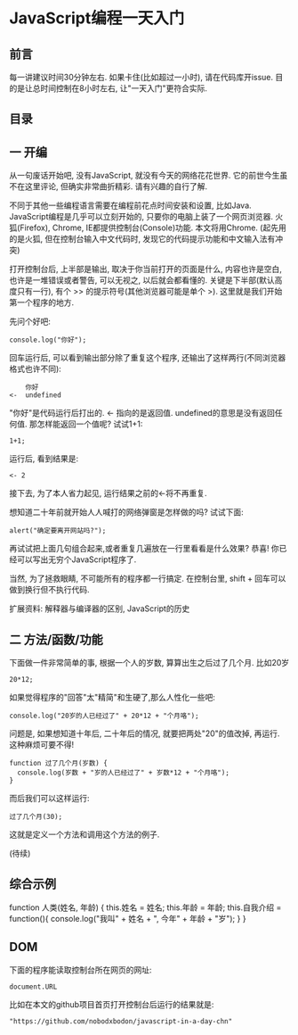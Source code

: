 # JavaScript编程一天入门

## 前言

每一讲建议时间30分钟左右. 如果卡住(比如超过一小时), 请在代码库开issue. 目的是让总时间控制在8小时左右, 让"一天入门"更符合实际.

## 目录

## 一 开编

从一句废话开始吧, 没有JavaScript, 就没有今天的网络花花世界. 它的前世今生虽不在这里评论, 但确实非常曲折精彩. 请有兴趣的自行了解.

不同于其他一些编程语言需要在编程前花点时间安装和设置, 比如Java. JavaScript编程是几乎可以立刻开始的, 只要你的电脑上装了一个网页浏览器. 火狐(Firefox), Chrome, IE都提供控制台(Console)功能. 本文将用Chrome. (起先用的是火狐, 但在控制台输入中文代码时, 发现它的代码提示功能和中文输入法有冲突)

打开控制台后, 上半部是输出, 取决于你当前打开的页面是什么, 内容也许是空白, 也许是一堆错误或者警告, 可以无视之, 以后就会都看懂的. 关键是下半部(默认高度只有一行), 有个 >> 的提示符号(其他浏览器可能是单个 >). 这里就是我们开始第一个程序的地方.

先问个好吧:
```
console.log("你好");
```
回车运行后, 可以看到输出部分除了重复这个程序, 还输出了这样两行(不同浏览器格式也许不同):
```
    你好
<-  undefined
```
"你好"是代码运行后打出的. <- 指向的是返回值. undefined的意思是没有返回任何值. 那怎样能返回一个值呢? 试试1+1:
```
1+1;
```
运行后, 看到结果是:
```
<- 2
```
接下去, 为了本人省力起见, 运行结果之前的<-将不再重复.

想知道二十年前就开始人人喊打的网络弹窗是怎样做的吗? 试试下面:
```
alert("确定要离开网站吗?");
```

再试试把上面几句组合起来,或者重复几遍放在一行里看看是什么效果? 恭喜! 你已经可以写出无穷个JavaScript程序了.

当然, 为了拯救眼睛, 不可能所有的程序都一行搞定. 在控制台里, shift + 回车可以做到换行但不执行代码. 

扩展资料: 解释器与编译器的区别, JavaScript的历史

## 二 方法/函数/功能

下面做一件非常简单的事, 根据一个人的岁数, 算算出生之后过了几个月. 比如20岁
```
20*12;
```
如果觉得程序的"回答"太"精简"和生硬了,那么人性化一些吧:
```
console.log("20岁的人已经过了" + 20*12 + "个月咯");
```
问题是, 如果想知道十年后, 二十年后的情况, 就要把两处"20"的值改掉, 再运行. 这种麻烦可要不得!
```
function 过了几个月(岁数) {
  console.log(岁数 + "岁的人已经过了" + 岁数*12 + "个月咯");
}
```
而后我们可以这样运行:
```
过了几个月(30);
```
这就是定义一个方法和调用这个方法的例子.

(待续)

## 综合示例

function 人类(姓名, 年龄) {
  this.姓名 = 姓名;
  this.年龄 = 年龄;
  this.自我介绍 = function(){
    console.log("我叫" + 姓名 + ", 今年" + 年龄 + "岁");
  }
}


## DOM

下面的程序能读取控制台所在网页的网址:
```
document.URL
```
比如在本文的github项目首页打开控制台后运行的结果就是:
```
"https://github.com/nobodxbodon/javascript-in-a-day-chn"
```


